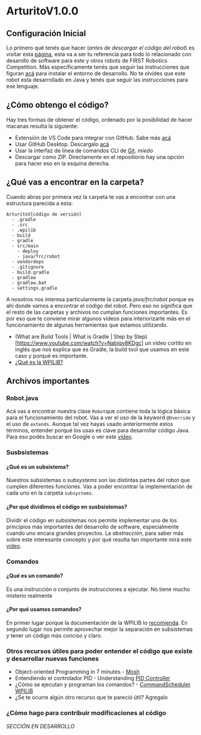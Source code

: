 # ArturitoV1.0.0
## Configuración Inicial 
Lo primero qué tenés que hacer (*antes de descargar el código del robot*) es visitar esta [página](https://docs.wpilib.org/en/stable/), esta va a ser tu referencia para todo lo relacionado con desarollo de software para este y otros robots de FIRST Robotics Competition. 
Más específicamente tenés que seguir las instrucciones que figuran [acá](https://docs.wpilib.org/en/stable/docs/getting-started/getting-started-frc-control-system/wpilib-setup.html) para instalar el entorno de desarrollo. No te olvides que este robot esta desarrollado en Java y tenés que seguir las instrucciones para ese lenguaje.
## ¿Cómo obtengo el código?
Hay tres formas de obtener el código, ordenado por la posibilidad de hacer macanas resulta la siguiente:
  - Extensión de VS Code para integrar con GitHub. Sabe más [acá](https://code.visualstudio.com/docs/editor/github)
  - Usar GitHub Desktop. Descargalo [acá](https://desktop.github.com/)
  - Usar la interfaz de línea de comandos CLI de [Git](https://git-scm.com/). _miedo_ 
  - Descargar como ZIP. Directamente en el repositiorio hay una opción para hacer eso en la esquina derecha.
## ¿Qué vas a encontrar en la carpeta? 
Cuando abras por primera vez la carpeta te vas a encontrar con una estructura parecida a esta:
````
ArturitoV[código de versión]
  - .gradle
  - .src
  - .wpilib
  - build
  - gradle
  - src/main
    - deploy
    - java/frc/robot
  - vendordeps
  - .gitignore
  - build.gradle
  - gradlew
  - gradlew.bat
  - settings.gradle
````
A nosotros nos interesa particularmente la carpeta _java/frc/robot_ porque es ahí donde vamos a encontrar el código del robot. Pero eso no significa que el resto de las carpetas y archivos no cumplan funciones importantes.
Es por eso que te conviene mirar algunos vídeos para interiorizarte más en el funcionamiento de algunas herramientas que estamos utilizando.
- (What are Build Tools | What is Gradle | Step by Step)[https://www.youtube.com/watch?v=Nabjqv8KDgc] un vídeo cortito en inglés que nos explica que es Gradle, la build tool que usamos en este caso y porqué es importante.
- [¿Qué es la WPILIB?](https://docs.wpilib.org/en/stable/docs/software/wpilib-overview/what-is-wpilib.html)
## Archivos importantes
### Robot.java
Acá vas a encontrar nuestra clase ```Robot```que contiene toda la lógica básica para el funcionamiento del robot. Vas a ver el uso de la keyword ```@Override``` y el uso de ```extends```. Aunque tal vez hayas usado anteriormente estos términos, entender porqué los usas es clave para desarrollar código Java.
Para eso podés buscar en Google o ver este [vídeo](https://www.youtube.com/watch?v=CWYv7xlKydw). 
### Susbsistemas
#### ¿Qué es un subsistema?
Nuestros subsistemas o _subsystems_ son las distintas partes del robot que cumplen diferentes funciones. Vas a poder encontrar la implementación de cada uno en la carpeta ```subsystems```.
#### ¿Por qué dividimos el código en susbsistemas?
Dividir el código en subsistemas nos permite implementar uno de los principios más importantes del desarrollo de software, especialmente cuando uno encara grandes proyectos. La *abstracción*, para saber más sobre este interesante concepto y por qué resulta tan importante mirá este [vídeo](https://www.youtube.com/watch?v=L1-zCdrx8Lk).
### Comandos
#### ¿Qué es un comando?
Es una instrucción o conjunto de instrucciones a ejecutar. No tiene mucho misterio realmente
#### ¿Por qué usamos comandos?
En primer lugar porque la documentación de la WPILIB lo [recomienda](https://docs.wpilib.org/en/stable/docs/software/commandbased/what-is-command-based.html). En segundo lugar nos permite aprovechar mejor la separación en subsistemas y tener un código más conciso y claro.
### Otros recursos útiles para poder entender el código que existe y desarrollar nuevas funciones
- Object-oriented Programming in 7 minutes - [Mosh](https://www.youtube.com/watch?v=pTB0EiLXUC8)
- Entendiendo el controlador PID - Understanding [PID Controller](https://www.youtube.com/watch?v=wkfEZmsQqiA)
- ¿Cómo se ejecutan y programan los comandos? - [CommandScheduler WPILIB](https://docs.wpilib.org/en/stable/docs/software/commandbased/command-scheduler.html)
- ¿Se te ocurre algún otro recurso que te pareció útil? Agregalo
### ¿Cómo hago para contribuir modificaciones al código

_SECCIÓN EN DESARROLLO_
